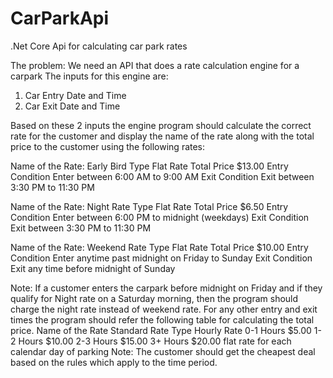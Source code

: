 # CarParkApi
.Net Core Api for calculating car park rates

The problem: We need an API that does a rate calculation engine for a carpark
The inputs for this engine are:
1. Car Entry Date and Time
2. Car Exit Date and Time

Based on these 2 inputs the engine program should calculate the correct rate for the customer and
display the name of the rate along with the total price to the customer using the following rates:

Name of the Rate: Early Bird
Type Flat Rate
Total Price $13.00
Entry Condition Enter between 6:00 AM to 9:00 AM
Exit Condition Exit between 3:30 PM to 11:30 PM

Name of the Rate: Night Rate
Type Flat Rate
Total Price $6.50
Entry Condition Enter between 6:00 PM to midnight (weekdays)
Exit Condition Exit between 3:30 PM to 11:30 PM

Name of the Rate: Weekend Rate
Type Flat Rate
Total Price $10.00
Entry Condition Enter anytime past midnight on Friday to Sunday
Exit Condition Exit any time before midnight of Sunday

Note: If a customer enters the carpark before midnight on Friday and if they qualify for Night rate on
a Saturday morning, then the program should charge the night rate instead of weekend rate.
For any other entry and exit times the program should refer the following table for calculating the
total price.
Name of the Rate Standard Rate
Type Hourly Rate
0-1 Hours $5.00
1-2 Hours $10.00
2-3 Hours $15.00
3+ Hours $20.00 flat rate for each calendar day of parking
Note: The customer should get the cheapest deal based on the rules which apply to the time period.
